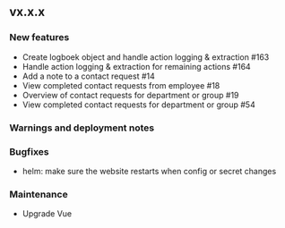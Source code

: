 ## vx.x.x

### New features

- Create logboek object and handle action logging & extraction #163
- Handle action logging & extraction for remaining actions #164
- Add a note to a contact request #14
- View completed contact requests from employee #18
- Overview of contact requests for department or group #19
- View completed contact requests for department or group #54

### Warnings and deployment notes

### Bugfixes

- helm: make sure the website restarts when config or secret changes

### Maintenance

- Upgrade Vue
